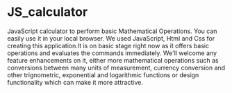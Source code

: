 # JS_calculator
JavaScript calculator to perform basic Mathematical Operations. 
You can easily use it in your local browser.
We used JavaScript, Html and Css for creating this application.It is on basic stage right now as it offers basic operations and evaluates the commands immediately. We'll welcome any feature 
enhancements on it, either more mathematical operations such as conversions between many units of measurement, currency conversion and other trignometric, exponential and logarithmic functions or design functionality which can make it more attractive.


